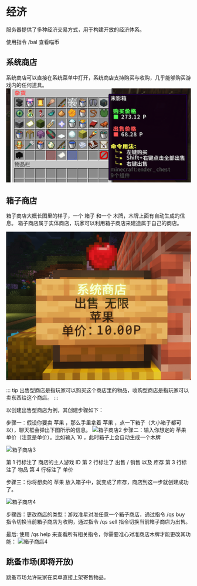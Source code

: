 # 经济

服务器提供了多种经济交易方式，用于构建开放的经济体系。

使用指令 /bal 查看喵币

## 系统商店

系统商店可以直接在系统菜单中打开，系统商店支持购买与收购，几乎能够购买游戏内的任何道具。
![系统商店](../../assets/system-shop1.png)

## 箱子商店
箱子商店大概长图里的样子，一个 箱子 和一个 木牌，木牌上面有自动生成的信息。
箱子商店属于实体商店，玩家可以利用箱子商店来建造属于自己的商店。

![箱子商店1](../../assets/chest-shop.png)

::: tip
出售型商店是指玩家可以购买这个商店里的物品，收购型商店是指玩家可以卖东西给这个商店。
:::

以创建出售型商店为例，其创建步骤如下：

步骤一：假设你要卖 苹果 ，那么手里拿着 苹果 ，点一下箱子（大小箱子都可以），聊天框会弹出下图所示的信息。
![箱子商店2](https://dripdrop.wiki/pics/quickshop/shopcreate1.png)
步骤二：输入你想定的 苹果 单价（注意是单价）。比如输入 10 ，此时箱子上会自动生成一个木牌

![箱子商店3](https://dripdrop.wiki/pics/quickshop/shopcreate2.png)

第 1 行标注了 商店的主人游戏 ID
第 2 行标注了 出售 / 销售 以及 库存
第 3 行标注了 物品
第 4 行标注了 单价

步骤三：你将想卖的 苹果 放入箱子中，就变成了库存，商店到这一步就创建成功了。

![箱子商店4](https://dripdrop.wiki/pics/quickshop/shopcreate3.png)

步骤四：更改商店的类型：游戏准星对准任意一个箱子商店，通过指令 /qs buy 指令切换当前箱子商店为收购，通过指令 /qs sell 指令切换当前箱子商店为出售。

最后: 使用 /qs help 来查看所有相关指令，你需要准心对准商店木牌才能更改其功能：
![箱子商店4](https://dripdrop.wiki/pics/shop_qs%202024.4.15.png)
## 跳蚤市场(即将开放)

跳蚤市场允许玩家在菜单直接上架寄售物品。